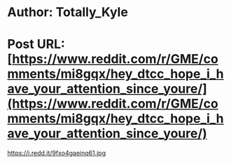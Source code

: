 # Author: Totally_Kyle
# Post URL: [https://www.reddit.com/r/GME/comments/mi8gqx/hey_dtcc_hope_i_have_your_attention_since_youre/](https://www.reddit.com/r/GME/comments/mi8gqx/hey_dtcc_hope_i_have_your_attention_since_youre/)


https://i.redd.it/9fxo4gaeinq61.jpg